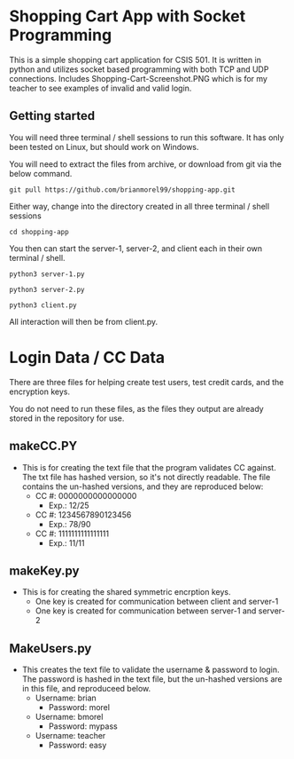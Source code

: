 # Shopping Cart App with Socket Programming

This is a simple shopping cart application for CSIS 501.  It is written in python and utilizes socket based programming with both TCP and UDP connections.
Includes Shopping-Cart-Screenshot.PNG which is for my teacher to see examples of invalid and valid login.

## Getting started

You will need three terminal / shell sessions to run this software.  It has only been tested on Linux, but should work on Windows.

You will need to extract the files from archive, or download from git via the below command.

```shell
git pull https://github.com/brianmorel99/shopping-app.git
```
Either way, change into the directory created in all three terminal / shell sessions

```shell
cd shopping-app
```

You then can start the server-1, server-2, and client each in their own terminal / shell.

```shell
python3 server-1.py
```

```shell
python3 server-2.py
```

```shell
python3 client.py
```

All interaction will then be from client.py.

# Login Data / CC Data

There are three files for helping create test users, test credit cards, and the encryption keys.

You do not need to run these files, as the files they output are already stored in the repository for use.

## makeCC.PY       
* This is for creating the text file that the program validates CC against.  The txt file has hashed version, so it's not directly readable.  The file contains the un-hashed versions, and they are reproduced below:
    * CC #: 0000000000000000
        - Exp.: 12/25
    * CC #: 1234567890123456
        - Exp.: 78/90
    * CC #: 1111111111111111
        - Exp.: 11/11

## makeKey.py
* This is for creating the shared symmetric encrption keys.
    - One key is created for communication between client and server-1
    - One key is created for communication between server-1 and server-2

## MakeUsers.py
* This creates the text file to validate the username & password to login.  The password is hashed in the text file, but the un-hashed versions are in this file, and reproduceed below.
    * Username: brian
        - Password: morel
    * Username: bmorel
        - Password: mypass
    * Username: teacher
        - Password: easy

